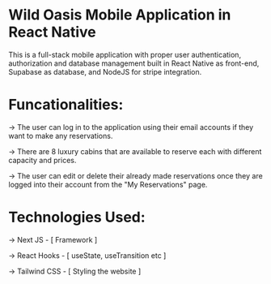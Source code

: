 # Wild Oasis Mobile Application in React Native

This is a full-stack mobile application with proper user authentication, authorization and database management built in React Native as front-end, Supabase as database, and NodeJS for stripe integration.

# Funcationalities:

-> The user can log in to the application using their email accounts if they want to make any reservations.

-> There are 8 luxury cabins that are available to reserve each with different capacity and prices.

-> The user can edit or delete their already made reservations once they are logged into their account from the "My Reservations" page.


# Technologies Used:

-> Next JS - [ Framework ]

-> React Hooks - [ useState, useTransition etc ]

-> Tailwind CSS - [ Styling the website ]
